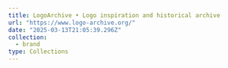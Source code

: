 ```yaml
---
title: LogoArchive • Logo inspiration and historical archive
url: "https://www.logo-archive.org/"
date: "2025-03-13T21:05:39.296Z"
collection:
  - brand
type: Collections
---
```

